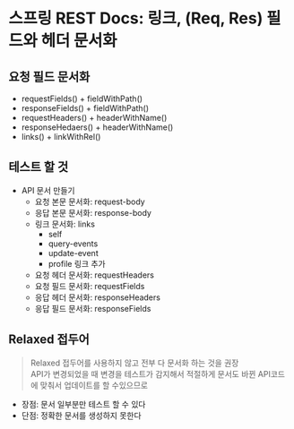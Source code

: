 # 스프링 REST Docs: 링크, (Req, Res) 필드와 헤더 문서화
## 요청 필드 문서화
- requestFields() + fieldWithPath()
- responseFields() + fieldWithPath()
- requestHeaders() + headerWithName()
- responseHedaers() + headerWithName()
- links() + linkWithRel()

## 테스트 할 것
- API 문서 만들기
  - 요청 본문 문서화: request-body
  - 응답 본문 문서화: response-body
  - 링크 문서화: links
    - self
    - query-events
    - update-event
    - profile 링크 추가
  - 요청 헤더 문서화: requestHeaders
  - 요청 필드 문서화: requestFields
  - 응답 헤더 문서화: responseHeaders
  - 응답 필드 문서화: responseFields

## Relaxed 접두어
> Relaxed 접두어를 사용하지 않고 전부 다 문서화 하는 것을 권장  
> API가 변경되었을 때 변경을 테스트가 감지해서 적절하게 문서도 바뀐 API코드에 맞춰서 업데이트를 할 수있으므로  
- 장점: 문서 일부분만 테스트 할 수 있다
- 단점: 정확한 문서를 생성하지 못한다